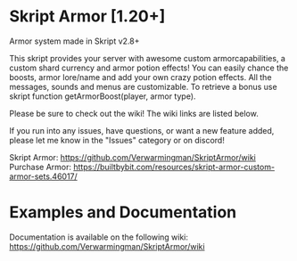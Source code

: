 # Skript Armor [1.20+]
Armor system made in Skript v2.8+

This skript provides your server with awesome custom armorcapabilities, a custom shard currency and armor potion effects! You can easily chance the boosts, armor lore/name and add your own crazy potion effects. All the messages, sounds and menus are customizable. To retrieve a bonus use skript function getArmorBoost(player, armor type).

Please be sure to check out the wiki! The wiki links are listed below.

If you run into any issues, have questions, or want a new feature added, please let me know in the "Issues" category or on discord!

Skript Armor: https://github.com/Verwarmingman/SkriptArmor/wiki
Purchase Armor: https://builtbybit.com/resources/skript-armor-custom-armor-sets.46017/

# Examples and Documentation
Documentation is available on the following wiki: https://github.com/Verwarmingman/SkriptArmor/wiki
